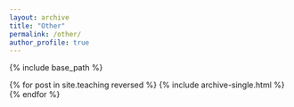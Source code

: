 ```yaml
---
layout: archive
title: "Other"
permalink: /other/
author_profile: true
---
```


{% include base_path %}

{% for post in site.teaching reversed %}
  {% include archive-single.html %}
{% endfor %}
